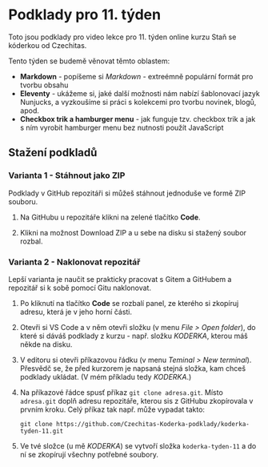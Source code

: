 # Podklady pro 11. týden

Toto jsou podklady pro video lekce pro 11. týden online kurzu Staň se kóderkou od Czechitas.

Tento týden se budemě věnovat těmto oblastem:
- **Markdown** - popíšeme si *Markdown* - extreémně populární formát pro tvorbu obsahu
- **Eleventy** - ukážeme si, jaké další možnosti nám nabízí šablonovací jazyk Nunjucks, a vyzkoušíme si práci s kolekcemi pro tvorbu novinek, blogů, apod.
- **Checkbox trik a hamburger menu** - jak funguje tzv. checkbox trik a jak s ním vyrobit hamburger menu bez nutnosti použít JavaScript


## Stažení podkladů

### Varianta 1 - Stáhnout jako ZIP

Podklady v GitHub repozitáři si můžeš stáhnout jednoduše ve formě ZIP souboru.

1. Na GitHubu u repozitáře klikni na zelené tlačítko **Code**.

2. Klikni na možnost Download ZIP a u sebe na disku si stažený soubor rozbal.

### Varianta 2 - Naklonovat repozitář

Lepší varianta je naučit se prakticky pracovat s Gitem a GitHubem a repozitář si k sobě pomocí Gitu naklonovat.

1. Po kliknutí na tlačítko **Code** se rozbalí panel, ze kterého si zkopíruj adresu, která je v jeho horní části.

2. Otevři si VS Code a v něm otevři složku (v menu *File > Open folder*), do které si dáváš podklady z kurzu - např. složku *KODERKA*, kterou máš někde na disku.

3. V editoru si otevři příkazovou řádku (v menu *Teminal > New terminal*). Přesvědč se, že před kurzorem je napsaná stejná složka, kam chceš podklady ukládat. (V mém příkladu tedy *KODERKA*.)

4. Na příkazové řádce spusť příkaz `git clone adresa.git`. Místo `adresa.git` doplň adresu repozitáře, kterou sis z GitHubu zkopírovala v prvním kroku. Celý příkaz tak např. může vypadat takto:
   ```
   git clone https://github.com/Czechitas-Koderka-podklady/koderka-tyden-11.git
   ```

5. Ve tvé složce (u mě *KODERKA*) se vytvoří složka `koderka-tyden-11` a do ní se zkopírují všechny potřebné soubory.
